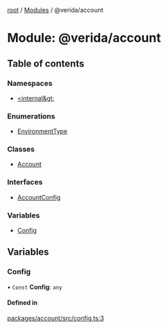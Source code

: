 [root](../README.md) / [Modules](../modules.md) / @verida/account

# Module: @verida/account

## Table of contents

### Namespaces

- [&lt;internal\&gt;](verida_account._internal_.md)

### Enumerations

- [EnvironmentType](../enums/verida_account.EnvironmentType.md)

### Classes

- [Account](../classes/verida_account.Account.md)

### Interfaces

- [AccountConfig](../interfaces/verida_account.AccountConfig.md)

### Variables

- [Config](verida_account.md#config)

## Variables

### Config

• `Const` **Config**: `any`

#### Defined in

[packages/account/src/config.ts:3](https://github.com/verida/verida-js/blob/c03b336/packages/account/src/config.ts#L3)

